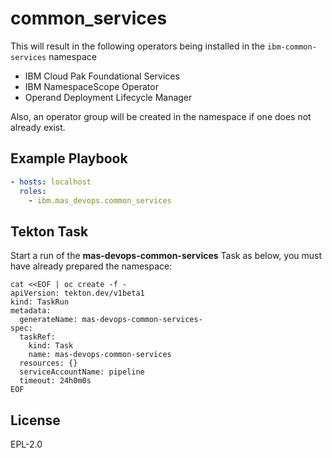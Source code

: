 common_services
===============

This will result in the following operators being installed in the `ibm-common-services` namespace

- IBM Cloud Pak Foundational Services
- IBM NamespaceScope Operator
- Operand Deployment Lifecycle Manager

Also, an operator group will be created in the namespace if one does not already exist.


Example Playbook
----------------

```yaml
- hosts: localhost
  roles:
    - ibm.mas_devops.common_services
```


Tekton Task
-----------
Start a run of the **mas-devops-common-services** Task as below, you must have already prepared the namespace:

```
cat <<EOF | oc create -f -
apiVersion: tekton.dev/v1beta1
kind: TaskRun
metadata:
  generateName: mas-devops-common-services-
spec:
  taskRef:
    kind: Task
    name: mas-devops-common-services
  resources: {}
  serviceAccountName: pipeline
  timeout: 24h0m0s
EOF
```


License
-------

EPL-2.0

